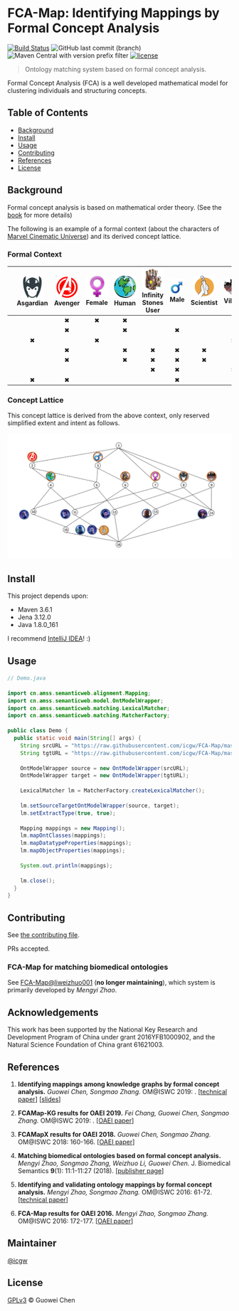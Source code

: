 FCA-Map: Identifying Mappings by Formal Concept Analysis
========================================================

[![Build Status](https://travis-ci.org/icgw/FCA-Map.svg?branch=master)](https://travis-ci.org/icgw/FCA-Map)
![GitHub last commit (branch)](https://img.shields.io/github/last-commit/icgw/FCA-Map/master)
![Maven Central with version prefix filter](https://img.shields.io/maven-central/v/org.apache.maven/maven-repository-metadata/3.6.1)
[![license](https://img.shields.io/github/license/icgw/FCA-Map)](LICENSE)

> Ontology matching system based on formal concept analysis.

Formal Concept Analysis (FCA) is a well developed mathematical model for clustering individuals and structuring concepts.

## Table of Contents

- [Background](#background)
- [Install](#install)
- [Usage](#usage)
- [Contributing](#contributing)
- [References](#references)
- [License](#license)

## Background

Formal concept analysis is based on mathematical order theory. (See the [book](https://www.springer.com/gp/book/9783540627715) for more details)

The following is an example of a formal context (about the characters of [Marvel Cinematic Universe](https://marvelcinematicuniverse.fandom.com/wiki/Category:Characters)) and its derived concept lattice.

### Formal Context

|                        | ![Asgardian][asg] <br /> Asgardian | ![Avenger][ag] <br /> Avenger | ![Female][fml] <br /> Female | ![Human][hm] <br /> Human | ![Infinity Stones User][inf] <br /> Infinity Stones User | ![Male][ml] <br /> Male | ![Scientist][sci] <br /> Scientist | ![Villain][vln] <br /> Villain |
|:----------------------:|:-:|:-:|:-:|:-:|:-:|:-:|:-:|:-:|
|   ![Black Widow][bw]   |   | ✖ | ✖ | ✖ |   |   |   |   |
| ![Captain America][ca] |   | ✖ |   | ✖ |   | ✖ |   |   |
|      ![Hela][hl]       | ✖ |   | ✖ |   |   |   |   | ✖ |
|      ![Hulk][hk]       |   | ✖ |   | ✖ | ✖ | ✖ | ✖ |   |
|    ![Iron Man][im]     |   | ✖ |   | ✖ | ✖ | ✖ | ✖ |   |
|     ![Thanos][ts]      |   |   |   |   | ✖ | ✖ |   | ✖ |
|      ![Thor][tr]       | ✖ | ✖ |   |   |   | ✖ |   |   |

### Concept Lattice

This concept lattice is derived from the above context, only reserved simplified extent and intent as follows.

![complete-lattice](assets/example-concept-lattice-marvel.svg)

## Install

This project depends upon:
- Maven 3.6.1
- Jena 3.12.0
- Java 1.8.0\_161

I recommend [IntelliJ IDEA](https://www.jetbrains.com/idea/)! :)

## Usage

```java
// Demo.java

import cn.amss.semanticweb.alignment.Mapping;
import cn.amss.semanticweb.model.OntModelWrapper;
import cn.amss.semanticweb.matching.LexicalMatcher;
import cn.amss.semanticweb.matching.MatcherFactory;

public class Demo {
  public static void main(String[] args) {
    String srcURL = "https://raw.githubusercontent.com/icgw/FCA-Map/master/src/test/resources/oaei/conference/Conference.owl";
    String tgtURL = "https://raw.githubusercontent.com/icgw/FCA-Map/master/src/test/resources/oaei/conference/ekaw.owl";

    OntModelWrapper source = new OntModelWrapper(srcURL);
    OntModelWrapper target = new OntModelWrapper(tgtURL);

    LexicalMatcher lm = MatcherFactory.createLexicalMatcher();

    lm.setSourceTargetOntModelWrapper(source, target);
    lm.setExtractType(true, true);

    Mapping mappings = new Mapping();
    lm.mapOntClasses(mappings);
    lm.mapDatatypeProperties(mappings);
    lm.mapObjectProperties(mappings);

    System.out.println(mappings);

    lm.close();
  }
}
```

## Contributing

See [the contributing file](CONTRIBUTING.md).

PRs accepted.

### FCA-Map for matching biomedical ontologies

See [FCA-Map@liweizhuo001](https://github.com/liweizhuo001/FCA-Map) (**no longer maintaining**), which system is primarily developed by _Mengyi Zhao_.

## Acknowledgements

This work has been supported by the National Key Research and Development Program of China under grant 2016YFB1000902, and the Natural Science Foundation of China grant 61621003.

## References

1. **Identifying mappings among knowledge graphs by formal concept analysis.** _Guowei Chen, Songmao Zhang._ OM@ISWC 2019: . \[[technical paper][1]\] \[[slides][7]\]

2. **FCAMap-KG results for OAEI 2019.** _Fei Chang, Guowei Chen, Songmao Zhang._ OM@ISWC 2019: . \[[OAEI paper][2]\]

2. **FCAMapX results for OAEI 2018.** _Guowei Chen, Songmao Zhang._ OM@ISWC 2018: 160-166. \[[OAEI paper][3]\]

3. **Matching biomedical ontologies based on formal concept analysis.** _Mengyi Zhao, Songmao Zhang, Weizhuo Li, Guowei Chen._ J. Biomedical Semantics **9**(1): 11:1-11:27 (2018). \[[publisher page][4]\]

4. **Identifying and validating ontology mappings by formal concept analysis.** _Mengyi Zhao, Songmao Zhang._ OM@ISWC 2016: 61-72. \[[technical paper][5]\]

5. **FCA-Map results for OAEI 2016.** _Mengyi Zhao, Songmao Zhang._ OM@ISWC 2016: 172-177. \[[OAEI paper][6]\]

## Maintainer

[@icgw](https://github.com/icgw)

## License

[GPLv3](LICENSE) © Guowei Chen

[im]: assets/iron-man.png
[tr]: assets/thor.png
[bw]: assets/black-widow.png
[hk]: assets/hulk.png
[ca]: assets/captain-america.png
[ts]: assets/thanos.png
[hl]: assets/hela.png
[hm]: assets/human.png
[ml]: assets/male.png
[fml]: assets/female.png
[sci]: assets/scientist.png
[ag]: assets/avenger.png
[vln]: assets/villain.png
[asg]: assets/asgardian.png
[inf]: assets/infinity.png
[1]: http://disi.unitn.it/~pavel/om2019/papers/om2019\_LTpaper3.pdf
[2]: http://www.dit.unitn.it/~pavel/om2019/papers/oaei19\_paper8.pdf
[3]: http://ceur-ws.org/Vol-2288/oaei18\_paper7.pdf
[4]: https://jbiomedsem.biomedcentral.com/articles/10.1186/s13326-018-0178-9
[5]: http://ceur-ws.org/Vol-1766/om2016\_Tpaper6.pdf
[6]: http://ceur-ws.org/Vol-1766/oaei16\_paper7.pdf
[7]: https://github.com/icgw/FCA-Map/releases/download/v1.0.0/om2019-slide-gc.pdf
